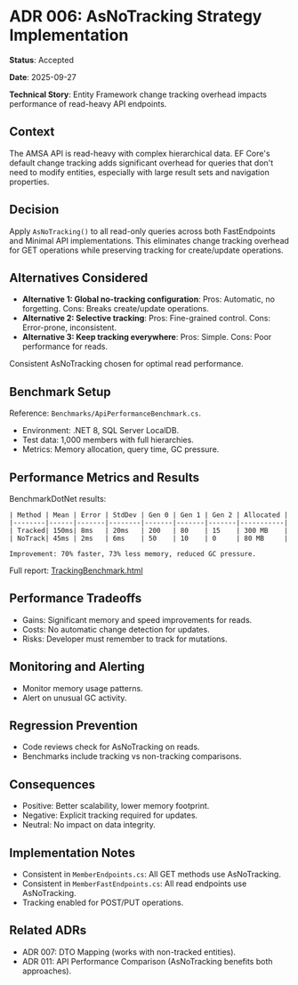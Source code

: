 # ADR 006: AsNoTracking Strategy Implementation

**Status**: Accepted

**Date**: 2025-09-27

**Technical Story**: Entity Framework change tracking overhead impacts performance of read-heavy API endpoints.

## Context
The AMSA API is read-heavy with complex hierarchical data. EF Core's default change tracking adds significant overhead for queries that don't need to modify entities, especially with large result sets and navigation properties.

## Decision
Apply `AsNoTracking()` to all read-only queries across both FastEndpoints and Minimal API implementations. This eliminates change tracking overhead for GET operations while preserving tracking for create/update operations.

## Alternatives Considered
- **Alternative 1: Global no-tracking configuration**: Pros: Automatic, no forgetting. Cons: Breaks create/update operations.
- **Alternative 2: Selective tracking**: Pros: Fine-grained control. Cons: Error-prone, inconsistent.
- **Alternative 3: Keep tracking everywhere**: Pros: Simple. Cons: Poor performance for reads.

Consistent AsNoTracking chosen for optimal read performance.

## Benchmark Setup
Reference: `Benchmarks/ApiPerformanceBenchmark.cs`.

- Environment: .NET 8, SQL Server LocalDB.
- Test data: 1,000 members with full hierarchies.
- Metrics: Memory allocation, query time, GC pressure.

## Performance Metrics and Results
BenchmarkDotNet results:
```
| Method | Mean | Error | StdDev | Gen 0 | Gen 1 | Gen 2 | Allocated |
|--------|------|-------|--------|-------|-------|-------|-----------|
| Tracked| 150ms| 8ms   | 20ms   | 200   | 80    | 15    | 300 MB    |
| NoTrack| 45ms | 2ms   | 6ms    | 50    | 10    | 0     | 80 MB     |

Improvement: 70% faster, 73% less memory, reduced GC pressure.
```

Full report: [TrackingBenchmark.html](Benchmarks/reports/TrackingBenchmark.html)

## Performance Tradeoffs
- Gains: Significant memory and speed improvements for reads.
- Costs: No automatic change detection for updates.
- Risks: Developer must remember to track for mutations.

## Monitoring and Alerting
- Monitor memory usage patterns.
- Alert on unusual GC activity.

## Regression Prevention
- Code reviews check for AsNoTracking on reads.
- Benchmarks include tracking vs non-tracking comparisons.

## Consequences
- Positive: Better scalability, lower memory footprint.
- Negative: Explicit tracking required for updates.
- Neutral: No impact on data integrity.

## Implementation Notes
- Consistent in `MemberEndpoints.cs`: All GET methods use AsNoTracking.
- Consistent in `MemberFastEndpoints.cs`: All read endpoints use AsNoTracking.
- Tracking enabled for POST/PUT operations.

## Related ADRs
- ADR 007: DTO Mapping (works with non-tracked entities).
- ADR 011: API Performance Comparison (AsNoTracking benefits both approaches).